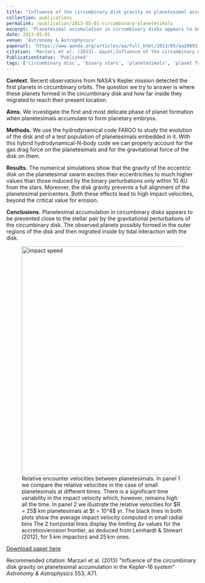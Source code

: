 ```yaml
---
title: "Influence of the circumbinary disk gravity on planetesimal accumulation in the Kepler-16 system"
collection: publications
permalink: /publication/2013-05-01-circumbinary-planetesimals
excerpt: 'Planetesimal accumulation in circumbinary disks appears to be prevented close to the stellar pair by the gravitational perturbations of the circumbinary disk. The observed planets possibly formed in the outer regions of the disk and then migrated inside by tidal interaction with the disk.'
date: 2013-05-01
venue: 'Astronomy & Astrophysics'
paperurl: 'https://www.aanda.org/articles/aa/full_html/2013/05/aa20893-12/aa20893-12.html'
citation: 'Marzari et al. (2013). &quot;Influence of the circumbinary disk gravity on planetesimal accumulation in the Kepler-16 system.&quot; <i>Astronomy & Astrophysics</i>. 553, A71.'
PublicationStatus: 'Published'
tags: ['circumbinary disc', 'binary stars', 'planetesimals', 'planet formation']
---
```

**Context.** Recent observations from NASA's Kepler mission detected the first planets in circumbinary orbits. The question we try to answer is where these planets formed in the circumbinary disk and how far inside they migrated to reach their present location.

**Aims.** We investigate the first and most delicate phase of planet formation when planetesimals accumulate to form planetary embryos.

**Methods.** We use the hydrodynamical code FARGO to study the evolution of the disk and of a test population of planetesimals embedded in it. With this hybrid hydrodynamical-N-body code we can properly account for the gas drag force on the planetesimals and for the gravitational force of the disk on them.

**Results.** The numerical simulations show that the gravity of the eccentric disk on the planetesimal swarm excites their eccentricities to much higher values than those induced by the binary perturbations only within 10 AU from the stars. Moreover, the disk gravity prevents a full alignment of the planetesimal pericenters. Both these effects lead to high impact velocities, beyond the critical value for erosion.

**Conclusions.** Planetesimal accumulation in circumbinary disks appears to be prevented close to the stellar pair by the gravitational perturbations of the circumbinary disk. The observed planets possibly formed in the outer regions of the disk and then migrated inside by tidal interaction with the disk. 

<figure>
  <img src="http://GiovanniPicogna.github.io/images/circumbinary-planetesimals.png" alt="impact speed" width="600"/>
  <figcaption>Relative encounter velocities between planetesimals. In panel 1 we compare the relative velocities in the case of small planetesimals at different times. There is a significant time variability in the impact velocity which, however, remains high all the time. In panel 2 we illustrate the relative velocities for $R = 25$ km planetesimals at $t = 10^4$ yr. The black lines in both plots show the average impact velocity computed in small radial bins The 2 horizontal lines display the limiting Δv values for the accretion/erosion frontier, as deduced from Leinhardt & Stewart (2012), for 5 km impactors and 25 km ones.</figcaption>
</figure>

[Download paper here](http://GiovanniPicogna.github.io/files/circumbinary-planetesimals.pdf)

Recommended citation: Marzari et al. (2013) "Influence of the circumbinary disk gravity on planetesimal accumulation in the Kepler-16 system" <i>Astronomy & Astrophysics</i> 553, A71.